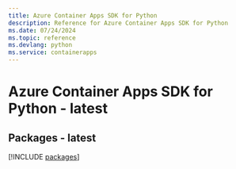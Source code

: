 ```yaml
---
title: Azure Container Apps SDK for Python
description: Reference for Azure Container Apps SDK for Python
ms.date: 07/24/2024
ms.topic: reference
ms.devlang: python
ms.service: containerapps
---
```

# Azure Container Apps SDK for Python - latest
## Packages - latest
[!INCLUDE [packages](container-apps-index.md)]